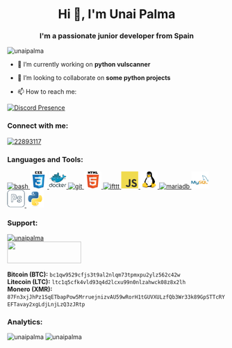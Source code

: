 <h1 align="center">Hi 👋, I'm Unai Palma</h1>
<h3 align="center">I'm a passionate junior developer from Spain</h3>

<p align="left"> <img src="https://komarev.com/ghpvc/?username=unaipalma&label=Profile%20views&color=0e75b6&style=flat" alt="unaipalma" /> </p>

- 🔭 I’m currently working on **python vulscanner**

- 🤝 I’m looking to collaborate on **some python projects**

- 📫 How to reach me:

[![Discord Presence](https://lanyard.cnrad.dev/api/494516173338312714)](https://discord.com/users/494516173338312714)

<h3 align="left">Connect with me:</h3>
<p align="left">
<a href="https://stackoverflow.com/users/22893117" target="blank"><img align="center" src="https://raw.githubusercontent.com/rahuldkjain/github-profile-readme-generator/master/src/images/icons/Social/stack-overflow.svg" alt="22893117" height="30" width="40" /></a>
</p>

<h3 align="left">Languages and Tools:</h3>
<p align="left"> <a href="https://www.gnu.org/software/bash/" target="_blank" rel="noreferrer"> <img src="https://www.vectorlogo.zone/logos/gnu_bash/gnu_bash-icon.svg" alt="bash" width="40" height="40"/> </a> <a href="https://www.w3schools.com/css/" target="_blank" rel="noreferrer"> <img src="https://raw.githubusercontent.com/devicons/devicon/master/icons/css3/css3-original-wordmark.svg" alt="css3" width="40" height="40"/> </a> <a href="https://www.docker.com/" target="_blank" rel="noreferrer"> <img src="https://raw.githubusercontent.com/devicons/devicon/master/icons/docker/docker-original-wordmark.svg" alt="docker" width="40" height="40"/> </a> <a href="https://git-scm.com/" target="_blank" rel="noreferrer"> <img src="https://www.vectorlogo.zone/logos/git-scm/git-scm-icon.svg" alt="git" width="40" height="40"/> </a> <a href="https://www.w3.org/html/" target="_blank" rel="noreferrer"> <img src="https://raw.githubusercontent.com/devicons/devicon/master/icons/html5/html5-original-wordmark.svg" alt="html5" width="40" height="40"/> </a> <a href="https://ifttt.com/" target="_blank" rel="noreferrer"> <img src="https://www.vectorlogo.zone/logos/ifttt/ifttt-ar21.svg" alt="ifttt" width="40" height="40"/> </a> <a href="https://developer.mozilla.org/en-US/docs/Web/JavaScript" target="_blank" rel="noreferrer"> <img src="https://raw.githubusercontent.com/devicons/devicon/master/icons/javascript/javascript-original.svg" alt="javascript" width="40" height="40"/> </a> <a href="https://www.linux.org/" target="_blank" rel="noreferrer"> <img src="https://raw.githubusercontent.com/devicons/devicon/master/icons/linux/linux-original.svg" alt="linux" width="40" height="40"/> </a> <a href="https://mariadb.org/" target="_blank" rel="noreferrer"> <img src="https://www.vectorlogo.zone/logos/mariadb/mariadb-icon.svg" alt="mariadb" width="40" height="40"/> </a> <a href="https://www.mysql.com/" target="_blank" rel="noreferrer"> <img src="https://raw.githubusercontent.com/devicons/devicon/master/icons/mysql/mysql-original-wordmark.svg" alt="mysql" width="40" height="40"/> </a> <a href="https://www.photoshop.com/en" target="_blank" rel="noreferrer"> <img src="https://raw.githubusercontent.com/devicons/devicon/master/icons/photoshop/photoshop-line.svg" alt="photoshop" width="40" height="40"/> </a> <a href="https://www.python.org" target="_blank" rel="noreferrer"> <img src="https://raw.githubusercontent.com/devicons/devicon/master/icons/python/python-original.svg" alt="python" width="40" height="40"/> </a> </p>

<h3 align="left">Support:</h3>
<div align="left">
  <a href="https://www.buymeacoffee.com/unaipalma"><img src="https://cdn.buymeacoffee.com/buttons/v2/default-yellow.png" height="50" width="210" alt="unaipalma" /></a>
</div>
<div align="left">
  <a href="https://www.paypal.com/donate/?hosted_button_id=E354U6DTDPPLS"><img src="https://i.imgur.com/cqA8sIz.png" height="50" width="170"/></a>
</div>

**Bitcoin  (BTC):** `bc1qw9529cfjs3t9al2nlqm73tpmxpu2ylz562c42w`\
**Litecoin (LTC):** `ltc1q5cfk4vld93q4d2lcxu99n0nlzahwck08z8x2lh`\
**Monero   (XMR):** `87Fn3xjJhPz1SqETbapPow5MrruejnizvAU59wRorH1tGUVXULzfQb3Wr33k89GpSTTcRYEFTavay2xgLdjLnjLzQ3zJRtp`

<h3 align="left">Analytics:</h3>
<div align="left">
  <img src="https://github-readme-stats.vercel.app/api/top-langs?username=unaipalma&show_icons=true&locale=en&layout=compact" alt="unaipalma" />
  <img src="https://github-readme-streak-stats.herokuapp.com/?user=unaipalma&" alt="unaipalma" />
</div>
